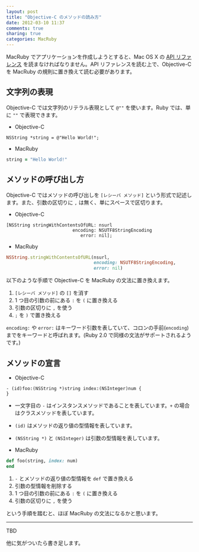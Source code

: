 ```yaml
---
layout: post
title: "Objective-C のメソッドの読み方"
date: 2012-03-10 11:37
comments: true
sharing: true
categories: MacRuby
---
```


MacRuby でアプリケーションを作成しようとすると、Mac OS X の [API リファレンス](https://developer.apple.com/library/mac/navigation/) を読まなければなりません。API リファレンスを読む上で、Objective-C を MacRuby の規則に置き換えて読む必要があります。

## 文字列の表現
Objective-C では文字列のリテラル表現として `@""` を使います。Ruby では、単に `""` で表現できます。

- Objective-C
```objc
NSString *string = @"Hello World!";
```

- MacRuby
```ruby
string = "Hello World!"
```

## メソッドの呼び出し方
Objective-C ではメソッドの呼び出しを `[レシーバ メソッド]` という形式で記述します。また、引数の区切りに `,` は無く、単にスペースで区切ります。

- Objective-C
```objc
[NSString stringWithContentsOfURL: nsurl
                         encoding: NSUTF8StringEncoding
                            error: nil];
```

- MacRuby
```ruby
NSString.stringWithContentsOfURL(nsurl,
                                 encoding: NSUTF8StringEncoding,
                                 error: nil)
```

以下のような手順で Objective-C を MacRuby の文法に置き換えます。

1. `[レシーバ メソッド]` の `[]` を消す
2. 1 つ目の引数の前にある `:` を `(` に置き換える
3. 引数の区切りに `,` を使う
4. `;` を `)` で置き換える

`encoding:` や `error:` はキーワード引数を表していて、コロンの手前(`encoding`) までをキーワードと呼ばれます。(Ruby 2.0 で同様の文法がサポートされるようです。)


## メソッドの宣言

- Objective-C
```objc
- (id)foo:(NSString *)string index:(NSInteger)num {
}
```
- 一文字目の `-` はインスタンスメソッドであることを表しています。`+` の場合はクラスメソッドを表しています。
- `(id)` はメソッドの返り値の型情報を表しています。
- `(NSString *)` と `(NSInteger)` は引数の型情報を表しています。
  

- MacRuby
```ruby
def foo(string, index: num)
end
```

1. `-` とメソッドの返り値の型情報を `def` で置き換える
2. 引数の型情報を削除する
3. 1 つ目の引数の前にある `:` を `(` に置き換える
4. 引数の区切りに `,` を使う

という手順を踏むと、ほぼ MacRuby の文法になるかと思います。


----
TBD

他に気がついたら書き足します。
